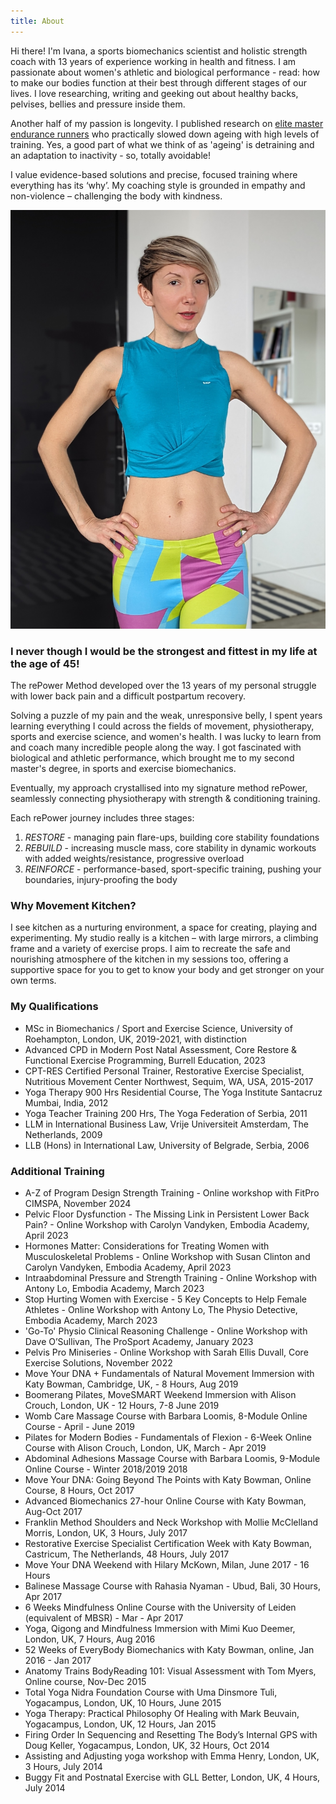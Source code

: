 ```yaml
---
title: About
---
```


Hi there! I'm Ivana, a sports biomechanics scientist and holistic strength coach with 13 years of experience working in health and fitness. I am passionate about women's athletic and biological performance - read: how to make our bodies function at their best through different stages of our lives. I love researching, writing and geeking out about healthy backs, pelvises, bellies and pressure inside them.

Another half of my passion is longevity. I published research on [elite master endurance runners](https://commons.nmu.edu/isbs/vol40/iss1/36/) who practically slowed down ageing with high levels of training. Yes, a good part of what we think of as 'ageing' is detraining and an adaptation to inactivity - so, totally avoidable!

I value evidence-based solutions and precise, focused training where everything has its ‘why’. My coaching style is grounded in empathy and non-violence – challenging the body with kindness.

![Portrait of Ivana](Ivana-bio-blue.jpg)

### I never though I would be the strongest and fittest in my life at the age of 45!

The rePower Method developed over the 13 years of my personal struggle with lower back pain and a difficult postpartum recovery.

Solving a puzzle of my pain and the weak, unresponsive belly, I spent years learning everything I could across the fields of movement, physiotherapy, sports and exercise science, and women's health. I was lucky to learn from and coach many incredible people along the way. I got fascinated with biological and athletic performance, which brought me to my second master's degree, in sports and exercise biomechanics.

Eventually, my approach crystallised into my signature method rePower, seamlessly connecting physiotherapy with strength & conditioning training.

Each rePower journey includes three stages:

1. *RESTORE* - managing pain flare-ups, building core stability foundations
2. *REBUILD* - increasing muscle mass, core stability in dynamic workouts with added weights/resistance, progressive overload
3. *REINFORCE* - performance-based, sport-specific training, pushing your boundaries, injury-proofing the body

### Why Movement Kitchen?

I see kitchen as a nurturing environment, a space for creating, playing and experimenting. My studio really is a kitchen – with large mirrors, a climbing frame and a variety of exercise props. I aim to recreate the safe and nourishing atmosphere of the kitchen in my sessions too, offering a supportive space for you to get to know your body and get stronger on your own terms.

### My Qualifications

- MSc in Biomechanics / Sport and Exercise Science, University of Roehampton, London, UK, 2019-2021, with distinction
- Advanced CPD in Modern Post Natal Assessment, Core Restore & Functional Exercise Programming, Burrell Education, 2023
- CPT-RES Certified Personal Trainer, Restorative Exercise Specialist, Nutritious Movement Center Northwest, Sequim, WA, USA, 2015-2017
- Yoga Therapy 900 Hrs Residential Course, The Yoga Institute Santacruz Mumbai, India, 2012
- Yoga Teacher Training 200 Hrs, The Yoga Federation of Serbia, 2011
- LLM in International Business Law, Vrije Universiteit Amsterdam, The Netherlands, 2009
- LLB (Hons) in International Law, University of Belgrade, Serbia, 2006

### Additional Training

- A-Z of Program Design Strength Training - Online workshop with FitPro CIMSPA, November 2024
- Pelvic Floor Dysfunction - The Missing Link in Persistent Lower Back Pain? - Online Workshop with Carolyn Vandyken, Embodia Academy, April 2023
- Hormones Matter: Considerations for Treating Women with Musculoskeletal Problems - Online Workshop with Susan Clinton and Carolyn Vandyken, Embodia Academy, April 2023
- Intraabdominal Pressure and Strength Training - Online Workshop with Antony Lo, Embodia Academy, March 2023
- Stop Hurting Women with Exercise - 5 Key Concepts to Help Female Athletes - Online Workshop with Antony Lo, The Physio Detective, Embodia Academy, March 2023
- 'Go-To' Physio Clinical Reasoning Challenge - Online Workshop with Dave O’Sullivan, The ProSport Academy, January 2023
- Pelvis Pro Miniseries - Online Workshop with Sarah Ellis Duvall, Core Exercise Solutions, November 2022
- Move Your DNA + Fundamentals of Natural Movement Immersion with Katy Bowman,
  Cambridge, UK, - 8 Hours, Aug 2019
- Boomerang Pilates, MoveSMART Weekend Immersion with Alison Crouch, London, UK - 12 Hours, 7-8 June 2019
- Womb Care Massage Course with Barbara Loomis, 8-Module Online Course - April - June 2019
- Pilates for Modern Bodies - Fundamentals of Flexion - 6-Week Online Course with Alison Crouch, London, UK, March - Apr 2019
- Abdominal Adhesions Massage Course with Barbara Loomis, 9-Module Online Course - Winter 2018/2019
  2018
- Move Your DNA: Going Beyond The Points with Katy Bowman, Online Course, 8 Hours, Oct 2017
- Advanced Biomechanics 27-hour Online Course with Katy Bowman, Aug-Oct 2017
- Franklin Method Shoulders and Neck Workshop with Mollie McClelland Morris,
  London, UK, 3 Hours, July 2017
- Restorative Exercise Specialist Certification Week with Katy Bowman,
  Castricum, The Netherlands, 48 Hours, July 2017
- Move Your DNA Weekend with Hilary McKown, Milan, June 2017 - 16 Hours
- Balinese Massage Course with Rahasia Nyaman - Ubud, Bali, 30 Hours, Apr 2017
- 6 Weeks Mindfulness Online Course with the University of Leiden (equivalent of
  MBSR) - Mar - Apr 2017
- Yoga, Qigong and Mindfulness Immersion with Mimi Kuo Deemer, London, UK, 7 Hours, Aug
  2016
- 52 Weeks of EveryBody Biomechanics with Katy Bowman, online, Jan 2016 - Jan
  2017
- Anatomy Trains BodyReading 101: Visual Assessment with Tom Myers, Online
  course, Nov-Dec 2015
- Total Yoga Nidra Foundation Course with Uma Dinsmore Tuli, Yogacampus, London,
  UK, 10 Hours, June 2015
- Yoga Therapy: Practical Philosophy Of Healing with Mark Beuvain, Yogacampus,
  London, UK, 12 Hours, Jan 2015
- Firing Order In Sequencing and Resetting The Body’s Internal GPS with Doug
  Keller, Yogacampus, London, UK, 32 Hours, Oct 2014
- Assisting and Adjusting yoga workshop with Emma Henry, London, UK, 3 Hours, July 2014
- Buggy Fit and Postnatal Exercise with GLL Better, London, UK, 4 Hours, July 2014
